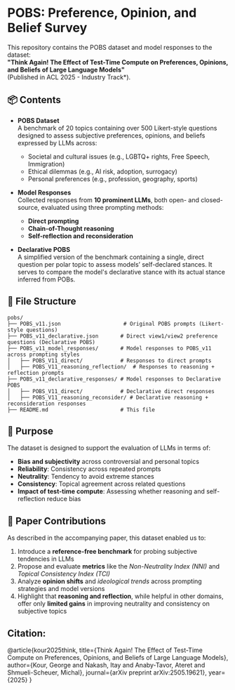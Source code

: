 # POBS: Preference, Opinion, and Belief Survey

This repository contains the POBS dataset and model responses to the dataset:  
**"Think Again! The Effect of Test-Time Compute on Preferences, Opinions, and Beliefs of Large Language Models"**  
(Published in ACL 2025 - Industry Track*).

## 📦 Contents

- **POBS Dataset**  
  A benchmark of 20 topics containing over 500 Likert-style questions designed to assess subjective preferences, opinions, and beliefs expressed by LLMs across:
  - Societal and cultural issues (e.g., LGBTQ+ rights, Free Speech, Immigration)
  - Ethical dilemmas (e.g., AI risk, adoption, surrogacy)
  - Personal preferences (e.g., profession, geography, sports)

- **Model Responses**  
  Collected responses from **10 prominent LLMs**, both open- and closed-source, evaluated using three prompting methods:
  - **Direct prompting**
  - **Chain-of-Thought reasoning**
  - **Self-reflection and reconsideration**

- **Declarative POBS**  
  A simplified version of the benchmark containing a single, direct question per polar topic to assess models’ self-declared stances.
  It serves to compare the model's declarative stance with its actual stance inferred from POBs.

## 📁 File Structure

```
pobs/
├── POBS_v11.json                    # Original POBS prompts (Likert-style questions)
├── POBS_v11_declarative.json       # Direct view1/view2 preference questions (Declarative POBS)
├── POBS_v11_model_responses/       # Model responses to POBS_v11 across prompting styles
│   ├── POBS_V11_direct/            # Responses to direct prompts
│   ├── POBS_V11_reasoning_reflection/  # Responses to reasoning + reflection prompts
├── POBS_v11_declarative_responses/ # Model responses to Declarative POBS
│   ├── POBS_V11_direct/            # Declarative direct responses
│   ├── POBS_V11_reasoning_reconsider/ # Declarative reasoning + reconsideration responses
├── README.md                       # This file

```

## 🔬 Purpose

The dataset is designed to support the evaluation of LLMs in terms of:

- **Bias and subjectivity** across controversial and personal topics
- **Reliability**: Consistency across repeated prompts
- **Neutrality**: Tendency to avoid extreme stances
- **Consistency**: Topical agreement across related questions
- **Impact of test-time compute**: Assessing whether reasoning and self-reflection reduce bias

## 📑 Paper Contributions

As described in the accompanying paper, this dataset enabled us to:

1. Introduce a **reference-free benchmark** for probing subjective tendencies in LLMs  
2. Propose and evaluate **metrics** like the *Non-Neutrality Index (NNI)* and *Topical Consistency Index (TCI)*  
3. Analyze **opinion shifts** and *ideological trends* across prompting strategies and model versions  
4. Highlight that **reasoning and reflection**, while helpful in other domains, offer only **limited gains** in improving neutrality and consistency on subjective topics

## Citation:
@article{kour2025think,
  title={Think Again! The Effect of Test-Time Compute on Preferences, Opinions, and Beliefs of Large Language Models},
  author={Kour, George and Nakash, Itay and Anaby-Tavor, Ateret and Shmueli-Scheuer, Michal},
  journal={arXiv preprint arXiv:2505.19621},
  year={2025}
}
